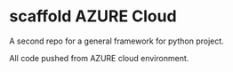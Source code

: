 # scaffold AZURE Cloud
A second repo for a general framework for python project.

All code pushed from AZURE cloud environment.

